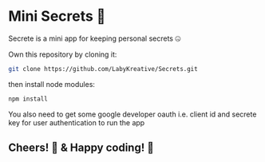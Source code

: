 # Mini Secrets 🤭

Secrete is a mini app for keeping personal secrets 🤐

Own this repository by cloning it:

```sh
git clone https://github.com/LabyKreative/Secrets.git
```

then install node modules:

```sh
npm install
```

You also need to get some google developer oauth i.e. client id and secrete key for user authentication to run the app

## Cheers! 🥳 & Happy coding! 🤗
